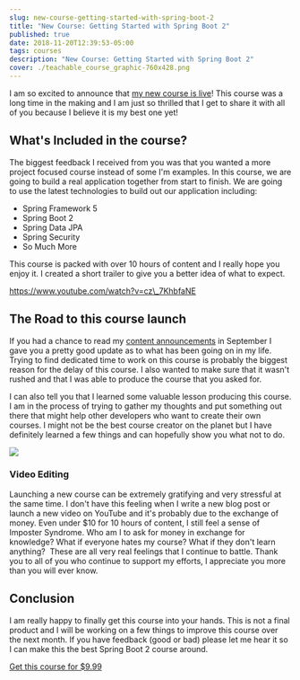 ```yaml
---
slug: new-course-getting-started-with-spring-boot-2
title: "New Course: Getting Started with Spring Boot 2"
published: true
date: 2018-11-20T12:39:53-05:00
tags: courses
description: "New Course: Getting Started with Spring Boot 2"
cover: ./teachable_course_graphic-760x428.png
---
```


I am so excited to announce that [my new course is live](https://www.udemy.com/spring-boot-2/?couponCode=TRDV_BLOG_10)! This course was a long time in the making and I am just so thrilled that I get to share it with all of you because I believe it is my best one yet!

## What's Included in the course?

The biggest feedback I received from you was that you wanted a more project focused course instead of some I'm examples. In this course, we are going to build a real application together from start to finish. We are going to use the latest technologies to build out our application including:

*   Spring Framework 5
*   Spring Boot 2
*   Spring Data JPA
*   Spring Security 
*   So Much More

This course is packed with over 10 hours of content and I really hope you enjoy it. I created a short trailer to give you a better idea of what to expect. 

https://www.youtube.com/watch?v=cz\_7KhbfaNE

## The Road to this course launch

If you had a chance to read my [content announcements](https://therealdanvega.com/blog/2018/09/24/content-announcements) in September I gave you a pretty good update as to what has been going on in my life. Trying to find dedicated time to work on this course is probably the biggest reason for the delay of this course. I also wanted to make sure that it wasn't rushed and that I was able to produce the course that you asked for.

I can also tell you that I learned some valuable lesson producing this course. I am in the process of trying to gather my thoughts and put something out there that might help other developers who want to create their own courses. I might not be the best course creator on the planet but I have definitely learned a few things and can hopefully show you what not to do. 

![](./wahid-khene-978156-unsplash-1024x594.jpg)

### Video Editing

Launching a new course can be extremely gratifying and very stressful at the same time. I don't have this feeling when I write a new blog post or launch a new video on YouTube and it's probably due to the exchange of money. Even under $10 for 10 hours of content, I still feel a sense of Imposter Syndrome. Who am I to ask for money in exchange for knowledge? What if everyone hates my course? What if they don't learn anything?  These are all very real feelings that I continue to battle. Thank you to all of you who continue to support my efforts, I appreciate you more than you will ever know. 

## Conclusion

I am really happy to finally get this course into your hands. This is not a final product and I will be working on a few things to improve this course over the next month. If you have feedback (good or bad) please let me hear it so I can make this the best Spring Boot 2 course around. 

[Get this course for $9.99](https://www.udemy.com/spring-boot-2/?couponCode=TRDV_BLOG_10)